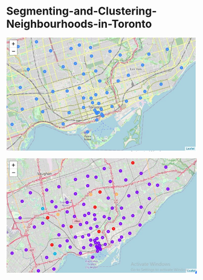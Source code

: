 # Segmenting-and-Clustering-Neighbourhoods-in-Toronto


![alt text](https://github.com/sakibch/Segmenting-and-Clustering-Neighbourhoods-in-Toronto/blob/master/toronto_venues.JPG)

![alt text](https://github.com/sakibch/Segmenting-and-Clustering-Neighbourhoods-in-Toronto/blob/master/toronto_clusters.JPG)
